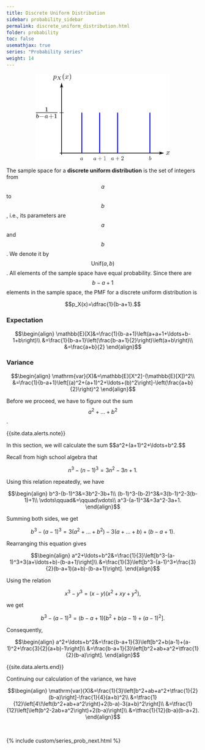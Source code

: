 ```yaml
---
title: Discrete Uniform Distribution
sidebar: probability_sidebar
permalink: discrete_uniform_distribution.html
folder: probability
toc: false
usemathjax: true
series: "Probability series"
weight: 14
---
```


<p align="center">
  <img src="images/prob/discreteunif.png" style="width:350px;height:auto;"/>
</p>

The sample space for a **discrete uniform distribution** is the set of integers from $$a$$ to $$b$$, i.e., its parameters are $$a$$ and $$b$$. We denote it by $$\mathrm{Unif}(a,b)$$. All elements of the sample space have equal probability. Since there are $$b-a+1$$ elements in the sample space, the PMF for a discrete uniform distribution is

$$p_X(x)=\dfrac{1}{b-a+1}.$$

### Expectation

$$\begin{align}
\mathbb{E}[X]&=\frac{1}{b-a+1}\left(a+a+1+\ldots+b-1+b\right)\\
&=\frac{1}{b-a+1}\left(\frac{b-a+1}{2}\right)\left(a+b\right)\\
&=\frac{a+b}{2}
\end{align}$$

### Variance

$$\begin{align}
\mathrm{var}(X)&=\mathbb{E}[X^2]-(\mathbb{E}[X])^2\\
&=\frac{1}{b-a+1}\left[(a)^2+(a+1)^2+\ldots+(b)^2\right]-\left(\frac{a+b}{2}\right)^2
\end{align}$$

Before we proceed, we have to figure out the sum $$a^2+\ldots+b^2$$.

{{site.data.alerts.note}}
<p> In this section, we will calculate the sum $$a^2+(a+1)^2+\ldots+b^2.$$

Recall from high school algebra that

$$n^3-(n-1)^3=3n^2-3n+1.$$

Using this relation repeatedly, we have

$$\begin{align}
b^3-(b-1)^3&=3b^2-3b+1\\
(b-1)^3-(b-2)^3&=3(b-1)^2-3(b-1)+1\\
\vdots\qquad&=\qquad\vdots\\
a^3-(a-1)^3&=3a^2-3a+1.
\end{align}$$

Summing both sides, we get

$$b^3-(a-1)^3=3(a^2+\ldots+b^2)-3(a+\ldots+b)+(b-a+1).$$

Rearranging this equation gives

$$\begin{align}
a^2+\ldots+b^2&=\frac{1}{3}\left[b^3-(a-1)^3+3(a+\ldots+b)-(b-a+1)\right]\\
&=\frac{1}{3}\left[b^3-(a-1)^3+\frac{3}{2}(b-a+1)(a+b)-(b-a+1)\right].
\end{align}$$

Using the relation

$$x^3-y^3=(x-y)(x^2+xy+y^2),$$

we get

$$b^3-(a-1)^3=(b-a+1)\left[b^2+b(a-1)+(a-1)^2\right].$$

Consequently,

$$\begin{align}
a^2+\ldots+b^2&=\frac{b-a+1}{3}\left[b^2+b(a-1)+(a-1)^2+\frac{3}{2}(a+b)-1\right]\\
&=\frac{b-a+1}{3}\left[b^2+ab+a^2+\tfrac{1}{2}(b-a)\right].
\end{align}$$
</p>
{{site.data.alerts.end}}

Continuing our calculation of the variance, we have

$$\begin{align}
\mathrm{var}(X)&=\frac{1}{3}\left[b^2+ab+a^2+\tfrac{1}{2}(b-a)\right]-\frac{1}{4}(a+b)^2\\
&=\tfrac{1}{12}\left[4\!\left(b^2+ab+a^2\right)+2(b-a)-3(a+b)^2\right]\\
&=\tfrac{1}{12}\left[\left(b^2-2ab+a^2\right)+2(b-a)\right]\\
&=\tfrac{1}{12}(b-a)(b-a+2).
\end{align}$$

<br>

{% include custom/series_prob_next.html %}
